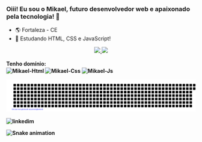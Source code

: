 ### Oiii! Eu sou o Mikael, futuro desenvolvedor web e apaixonado pela tecnologia!  👋

- 🌎 Fortaleza - CE
- 📕 Estudando HTML, CSS e JavaScript!

<div align="center">
  <a href="https://github.com/mikaelsouza-dev">
  <img height="180em" src="https://github-readme-stats.vercel.app/api?username=mikaelsouza-dev&show_icons=true&theme=dark&include_all_commits=true&count_private=true"/>
  <img height="180em" src="https://github-readme-stats.vercel.app/api/top-langs/?username=mikaelsouza-dev&layout=compact&langs_count=7&theme=dark"/>
</div>
  
 <div style="display: inline_block"><br>
    <a><b>Tenho domínio:<b><a><br>
  <img align="center" alt="Mikael-Html" src="https://img.shields.io/badge/HTML5-E34F26?style=for-the-badge&logo=html5&logoColor=white">
  <img align="center" alt="Mikael-Css" src="https://img.shields.io/badge/CSS3-1572B6?style=for-the-badge&logo=css3&logoColor=white">
  <img align="center" alt="Mikael-Js" src="https://img.shields.io/badge/JavaScript-F7DF1E?style=for-the-badge&logo=javascript&logoColor=black">
</div>
  
  ![gitartwork](gitartwork.svg)
      
<div>
 <img href="https://www.linkedin.com/in/mikael-souza-da-silva-296663231/" src="https://img.shields.io/badge/LinkedIn-0077B5?style=for-the-badge&logo=linkedin&logoColor=white" alt="linkedim">
 
  
  
  ![Snake animation](https://github.com/mikaelsouza-dev/mikaelsouza-dev/blob/output/github-contribution-grid-snake.svg)
      
      
</div>
